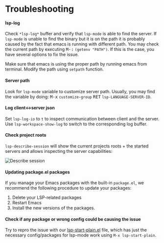 Troubleshooting
===============

#### lsp-log

Check `*lsp-log*` buffer and verify that `lsp-mode` is able to find the server. If `lsp-mode` is unable to find the binary but it is on the path it is probably caused by the fact that emacs is running with different path. You may check the current path by executing <kbd>M-:</kbd> `(getenv "PATH")`. If this is the case, you have several options to fix the issue.

Make sure that emacs is using the proper path by running emacs from terminal.
Modify the path using `setpath` function.

#### Server path

Look for `lsp-mode` variable to customize server path. Usually, you may find the variable by doing: <kbd>M-x</kbd> `customize-group` <kbd>RET</kbd> `lsp-LANGUAGE-SERVER-ID`.

#### Log client<->server json

Set `lsp-log-io` to `t` to inspect communication between client and the server. Use `lsp-workspace-show-log` to switch to the corresponding log buffer.

#### Check project roots

`lsp-describe-session` will show the current projects roots + the started servers and allows inspecting the server capabilities:

![Describe session](../examples/describe.png)

#### Updating package.el packages

If you manage your Emacs packages with the built-in `package.el`, we recommend the following procedure to update your packages:

1. Delete your LSP-related packages
2. Restart Emacs
3. Install the new versions of the packages.

#### Check if any package or wrong config could be causing the issue

Try to repro the issue with our [lsp-start-plain.el](https://github.com/emacs-lsp/lsp-mode/blob/master/scripts/lsp-start-plain.el) file, which has just the necessary config/packages for lsp-mode work using `M-x lsp-start-plain`.
